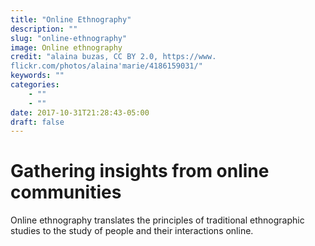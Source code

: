 ```yaml
---
title: "Online Ethnography"
description: ""
slug: "online-ethnography"
image: Online ethnography
credit: "alaina buzas, CC BY 2.0, https://www.flickr.com/photos/alaina'marie/4186159031/"
keywords: ""
categories:
    - ""
    - ""
date: 2017-10-31T21:28:43-05:00
draft: false
---
```

# Gathering insights from online communities

Online ethnography translates the principles of traditional ethnographic studies to the  study of people and their interactions online.
